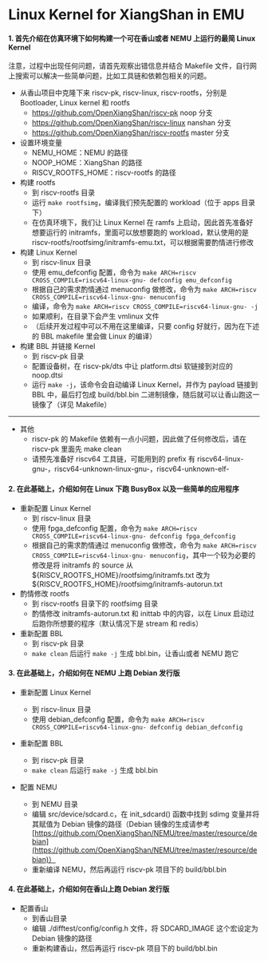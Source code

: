 # Linux Kernel for XiangShan in EMU

#### 1. 首先介绍在仿真环境下如何构建一个可在香山或者 NEMU 上运行的最简 Linux Kernel

注意，过程中出现任何问题，请首先观察出错信息并结合 Makefile 文件，自行网上搜索可以解决一些简单问题，比如工具链和依赖包相关的问题。

- 从香山项目中克隆下来 riscv-pk, riscv-linux, riscv-rootfs，分别是 Bootloader, Linux kernel 和 rootfs
  - https://github.com/OpenXiangShan/riscv-pk noop 分支
  - https://github.com/OpenXiangShan/riscv-linux nanshan 分支
  - https://github.com/OpenXiangShan/riscv-rootfs master 分支
- 设置环境变量
  - NEMU_HOME：NEMU 的路径
  - NOOP_HOME：XiangShan 的路径
  - RISCV_ROOTFS_HOME：riscv-rootfs 的路径
- 构建 rootfs
  - 到 riscv-rootfs 目录
  - 运行 `make rootfsimg`，编译我们预先配置的 workload（位于 apps 目录下）
  - 在仿真环境下，我们让 Linux Kernel 在 ramfs 上启动，因此首先准备好想要运行的 initramfs，里面可以放想要跑的 workload，默认使用的是 riscv-rootfs/rootfsimg/initramfs-emu.txt，可以根据需要酌情进行修改
- 构建 Linux Kernel
  - 到 riscv-linux 目录
  - 使用 emu_defconfig 配置，命令为 `make ARCH=riscv CROSS_COMPILE=riscv64-linux-gnu- defconfig emu_defconfig`
  - 根据自己的需求酌情通过 menuconfig 做修改，命令为 `make ARCH=riscv CROSS_COMPILE=riscv64-linux-gnu- menuconfig`
  - 编译，命令为 `make ARCH=riscv CROSS_COMPILE=riscv64-linux-gnu- -j`
  - 如果顺利，在目录下会产生 vmlinux 文件
  - （后续开发过程中可以不用在这里编译，只要 config 好就行，因为在下述的 BBL makefile 里会做 Linux 的编译）
- 构建 BBL 并链接 Kernel
  - 到 riscv-pk 目录
  - 配置设备树，在 riscv-pk/dts 中让 platform.dtsi 软链接到对应的 noop.dtsi
  - 运行 `make -j`，该命令会自动编译 Linux Kernel，并作为 payload 链接到 BBL 中，最后打包成 build/bbl.bin 二进制镜像，随后就可以让香山跑这一镜像了（详见 Makefile）

------

- 其他
  - riscv-pk 的 Makefile 依赖有一点小问题，因此做了任何修改后，请在 riscv-pk 里面先 make clean
  - 请预先准备好 riscv64 工具链，可能用到的 prefix 有 riscv64-linux-gnu-，riscv64-unknown-linux-gnu-，riscv64-unknown-elf-



#### 2. 在此基础上，介绍如何在 Linux 下跑 BusyBox 以及一些简单的应用程序

* 重新配置 Linux Kernel
  * 到 riscv-linux 目录
  * 使用 fpga_defconfig 配置，命令为 `make ARCH=riscv CROSS_COMPILE=riscv64-linux-gnu- defconfig fpga_defconfig`
  * 根据自己的需求酌情通过 menuconfig 做修改，命令为 `make ARCH=riscv CROSS_COMPILE=riscv64-linux-gnu- menuconfig`，其中一个较为必要的修改是将 initramfs 的 source 从 ${RISCV_ROOTFS_HOME}/rootfsimg/initramfs.txt 改为 ${RISCV_ROOTFS_HOME}/rootfsimg/initramfs-autorun.txt
* 酌情修改 rootfs
  * 到 riscv-rootfs 目录下的 rootfsimg 目录
  * 酌情修改 initramfs-autorun.txt 和 inittab 中的内容，以在 Linux 启动过后跑你所想要的程序（默认情况下是 stream 和 redis）
* 重新配置 BBL
  * 到 riscv-pk 目录
  * `make clean` 后运行 `make -j` 生成 bbl.bin，让香山或者 NEMU 跑它



#### 3. 在此基础上，介绍如何在 NEMU 上跑 Debian 发行版

* 重新配置 Linux Kernel
  * 到 riscv-linux 目录
  * 使用 debian_defconfig 配置，命令为 `make ARCH=riscv CROSS_COMPILE=riscv64-linux-gnu- defconfig debian_defconfig`

* 重新配置 BBL
  * 到 riscv-pk 目录
  * `make clean` 后运行 `make -j` 生成 bbl.bin
* 配置 NEMU
  * 到 NEMU 目录
  * 编辑 src/device/sdcard.c，在 init_sdcard() 函数中找到 sdimg 变量并将其赋值为 Debian 镜像的路径（Debian 镜像的生成请参考[https://github.com/OpenXiangShan/NEMU/tree/master/resource/debian](https://github.com/OpenXiangShan/NEMU/tree/master/resource/debian)）
  * 重新编译 NEMU，然后再运行 riscv-pk 项目下的 build/bbl.bin



#### 4. 在此基础上，介绍如何在香山上跑 Debian 发行版

* 配置香山
  * 到香山目录
  * 编辑 ./difftest/config/config.h 文件，将 SDCARD_IMAGE 这个宏设定为 Debian 镜像的路径
  * 重新构建香山，然后再运行 riscv-pk 项目下的 build/bbl.bin

